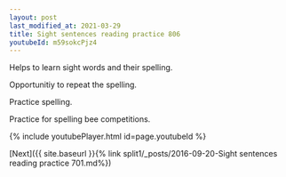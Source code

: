 ```yaml
---
layout: post
last_modified_at: 2021-03-29
title: Sight sentences reading practice 806
youtubeId: m59sokcPjz4
---
```

 
 
Helps to learn sight words and their spelling.

Opportunitiy to repeat the spelling. 

Practice spelling. 
 
Practice for spelling bee competitions. 
 
{% include youtubePlayer.html id=page.youtubeId %}
 
 

[Next]({{ site.baseurl }}{% link  split1/_posts/2016-09-20-Sight sentences reading practice 701.md%})
 
